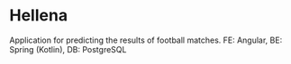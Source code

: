 # Hellena
Application for predicting the results of football matches. FE: Angular, BE: Spring (Kotlin), DB: PostgreSQL
